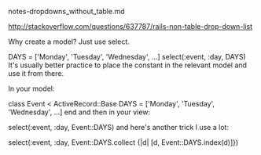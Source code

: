 notes-dropdowns_without_table.md


http://stackoverflow.com/questions/637787/rails-non-table-drop-down-list


Why create a model? Just use select.

DAYS = ['Monday', 'Tuesday', 'Wednesday', ...]
select(:event, :day, DAYS)
It's usually better practice to place the constant in the relevant model and use it from there.

In your model:

class Event < ActiveRecord::Base
  DAYS = ['Monday', 'Tuesday', 'Wednesday', ...]
end
and then in your view:

select(:event, :day, Event::DAYS)
and here's another trick I use a lot:

select(:event, :day, Event::DAYS.collect {|d| [d, Event::DAYS.index(d)]})